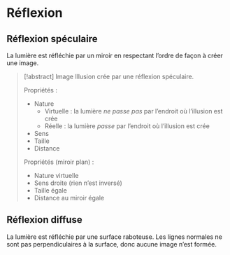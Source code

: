 # Réflexion

## Réflexion spéculaire

La lumière est réfléchie par un miroir en respectant l’ordre de façon à créer une image.

> [!abstract] Image
> Illusion crée par une réflexion spéculaire.
> 
> Propriétés :
> 
> - Nature
> 	- Virtuelle : la lumière *ne passe pas* par l’endroit où l’illusion est crée
> 	- Réelle : la lumière *passe* par l’endroit où l’illusion est crée
> - Sens
> - Taille
> - Distance
> 
> Propriétés (miroir plan) :
> 
> - Nature virtuelle
> - Sens droite (rien n’est inversé)
> - Taille égale
> - Distance au miroir égale

## Réflexion diffuse

La lumière est réfléchie par une surface raboteuse. Les lignes normales ne sont pas perpendiculaires à la surface, donc aucune image n’est formée.